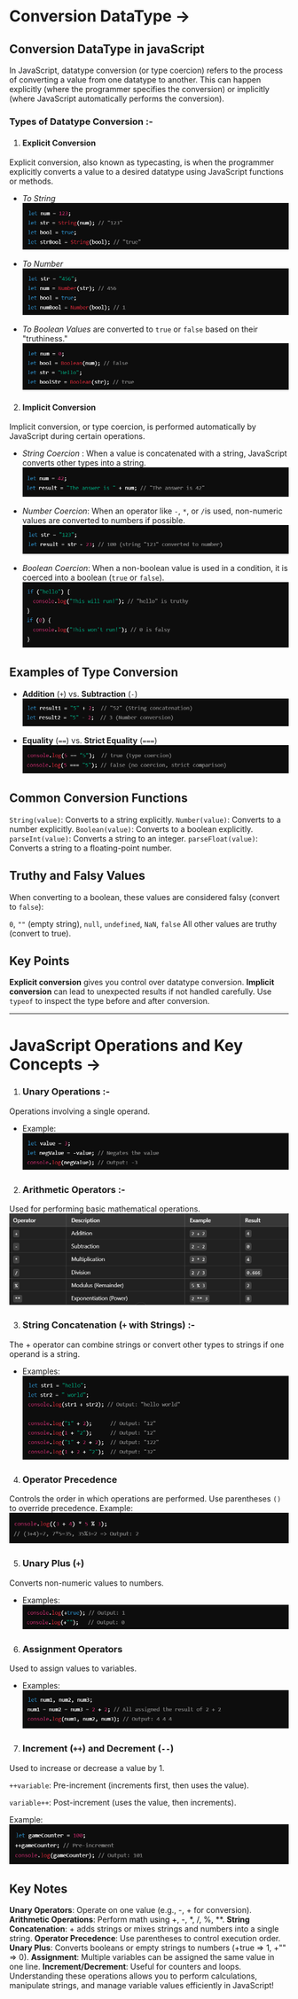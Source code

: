 # Conversion DataType ->

## Conversion DataType in javaScript
In JavaScript, datatype conversion (or type coercion) refers to the process of converting a value from one datatype to another. This can happen explicitly (where the programmer specifies the conversion) or implicitly (where JavaScript automatically performs the conversion).

### Types of Datatype Conversion :- 

1. #### Explicit Conversion
Explicit conversion, also known as typecasting, is when the programmer explicitly converts a value to a desired datatype using JavaScript functions or methods.

- *To String*
![alt text](../Images/image-17.png)

- *To Number*
![alt text](../Images/image-18.png)

- *To Boolean Values* are converted to `true` or `false` based on their "truthiness." 
![alt text](../Images/image-19.png)


2. #### Implicit Conversion
Implicit conversion, or type coercion, is performed automatically by JavaScript during certain operations.

- *String Coercion* : When a value is concatenated with a string, JavaScript converts other types into a string.
![alt text](../Images/image-20.png)

- *Number Coercion*: When an operator like `-`, `*`, or `/`is used, non-numeric values are converted to numbers if possible.
![alt text](../Images/image-21.png)

- *Boolean Coercion*: When a non-boolean value is used in a condition, it is coerced into a boolean (`true` or `false`).
![alt text](../Images/image-22.png)



## Examples of Type Conversion
- **Addition** (`+`) vs. **Subtraction** (`-`)
![alt text](../Images/image-23.png)

- **Equality** (`==`) vs. **Strict Equality** (`===`)
![alt text](../Images/image-24.png)



## Common Conversion Functions
`String(value)`: Converts to a string explicitly.
`Number(value)`: Converts to a number explicitly.
`Boolean(value)`: Converts to a boolean explicitly.
`parseInt(value)`: Converts a string to an integer.
`parseFloat(value)`: Converts a string to a floating-point number.


## Truthy and Falsy Values
When converting to a boolean, these values are considered falsy (convert to `false`):

`0`, `""` (empty string), `null`, `undefined`, `NaN`, `false`
All other values are truthy (convert to true).


## Key Points
**Explicit conversion** gives you control over datatype conversion.
**Implicit conversion** can lead to unexpected results if not handled carefully.
Use `typeof` to inspect the type before and after conversion.


--------------------------------------------------------------------------------------------------------------------------

# JavaScript Operations and Key Concepts -> 


1. ### Unary Operations :- 
Operations involving a single operand.
- Example:
![alt text](../Images/image-25.png)

2. ### Arithmetic Operators :-
Used for performing basic mathematical operations.
![alt text](../Images/image-26.png)

3. ### String Concatenation (`+` with Strings) :-
The + operator can combine strings or convert other types to strings if one operand is a string.
- Examples:
![alt text](../Images/image-27.png)

4. ### Operator Precedence
Controls the order in which operations are performed. Use parentheses `()` to override precedence.
Example:
![alt text](../Images/image-28.png)

5. ### Unary Plus (`+`)
Converts non-numeric values to numbers.
- Examples:
![alt text](../Images/image-29.png)

6. ### Assignment Operators
Used to assign values to variables.
- Examples:
![alt text](../Images/image-30.png)

7. ### Increment (`++`) and Decrement (`--`)
Used to increase or decrease a value by 1.

`++variable`: Pre-increment (increments first, then uses the value).

`variable++`: Post-increment (uses the value, then increments).

Example:
![alt text](../Images/image-31.png)

## Key Notes

**Unary Operators**: Operate on one value (e.g., -, + for conversion).
**Arithmetic Operations**: Perform math using +, -, *, /, %, **.
**String Concatenation**: + adds strings or mixes strings and numbers into a single string.
**Operator Precedence**: Use parentheses to control execution order.
**Unary Plus**: Converts booleans or empty strings to numbers (+true => 1, +"" => 0).
**Assignment**: Multiple variables can be assigned the same value in one line.
**Increment/Decrement**: Useful for counters and loops.
Understanding these operations allows you to perform calculations, manipulate strings, and manage variable values efficiently in JavaScript!






